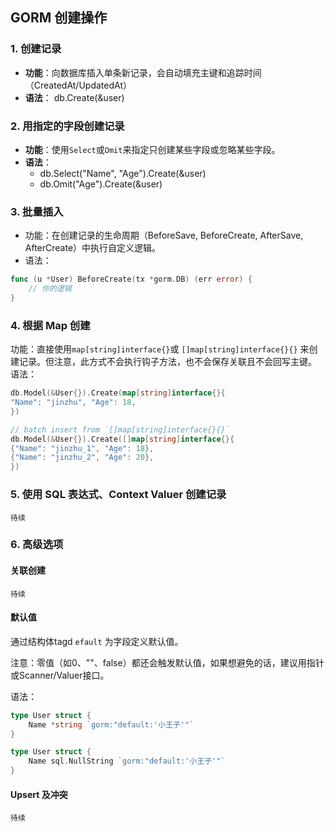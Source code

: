 ## GORM 创建操作
### 1. 创建记录
- **功能**：向数据库插入单条新记录，会自动填充主键和追踪时间（CreatedAt/UpdatedAt）
- **语法**：
db.Create(&user)

### 2. 用指定的字段创建记录
- **功能**：使用`Select`或`Omit`来指定只创建某些字段或忽略某些字段。
- **语法**：
  - db.Select("Name", "Age").Create(&user)
  - db.Omit("Age").Create(&user)

### 3. 批量插入
- 功能：在创建记录的生命周期（BeforeSave, BeforeCreate, AfterSave, AfterCreate）中执行自定义逻辑。
- 语法：
```go
func (u *User) BeforeCreate(tx *gorm.DB) (err error) { 
	// 你的逻辑 
}
```

### 4. 根据 Map 创建
功能：直接使用`map[string]interface{}`或 `[]map[string]interface{}{}` 来创建记录。但注意，此方式不会执行钩子方法，也不会保存关联且不会回写主键。
语法：
```go
db.Model(&User{}).Create(map[string]interface{}{
"Name": "jinzhu", "Age": 18,
})

// batch insert from `[]map[string]interface{}{}`
db.Model(&User{}).Create([]map[string]interface{}{
{"Name": "jinzhu_1", "Age": 18},
{"Name": "jinzhu_2", "Age": 20},
})
```

### 5. 使用 SQL 表达式、Context Valuer 创建记录
`待续`

### 6. 高级选项
#### 关联创建
`待续`

#### 默认值

通过结构体tagd `efault` 为字段定义默认值。

注意：零值（如0、""、false）都还会触发默认值，如果想避免的话，建议用指针或Scanner/Valuer接口。

语法：
```go
type User struct { 
	Name *string `gorm:"default:'小王子'"`
}

type User struct {
    Name sql.NullString `gorm:"default:'小王子'"`
}
```


#### Upsert 及冲突

`待续`

